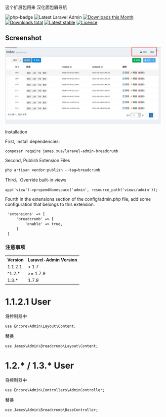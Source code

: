 这个扩展包用来 汉化面包屑导航

![php-badge](https://img.shields.io/badge/php-%3E%3D%207.0.0-8892BF.svg)
![Latest Laravel Admin](https://img.shields.io/badge/laravelAdmin-%3E%3D%201.6-8892BF.svg)
[![Downloads this Month](https://img.shields.io/packagist/dm/james.xue/laravel-admin-breadcrumb.svg)](https://packagist.org/packages/james.xue/laravel-admin-breadcrumb)
[![Downloads total](https://img.shields.io/packagist/dt/james.xue/laravel-admin-breadcrumb.svg)](https://packagist.org/packages/james.xue/laravel-admin-breadcrumb)
[![Latest stable](https://poser.pugx.org/james.xue/laravel-admin-breadcrumb/v/stable)](https://packagist.org/packages/james.xue/laravel-admin-breadcrumb)
[![Licence](https://img.shields.io/packagist/l/james.xue/laravel-admin-breadcrumb.svg?style=flat-square)](https://packagist.org/packages/james.xue/laravel-admin-breadcrumb)

## Screenshot

![screenshot](https://github.com/xiaoxuan6/laravel-admin-breadcrumb/blob/master/20190225154750.png)

Installation

First, install dependencies:

    composer require james.xue/laravel-admin-breadcrumb
    
Second, Publish Extension Files

    php artisan vendor:publish --tag=breadcrumb

Third，Override built-in views

    app('view')->prependNamespace('admin', resource_path('views/admin'));
    
Fourth
 In the extensions section of the config/admin.php file, add some configuration that belongs to this extension.
 
     'extensions' => [
         'breadcrumb' => [
             'enable' => true,
         ]
     ]

### 注意事项
<div>
    <table border="0">
	  <tr>
	    <th>Version</th>
	    <th>Laravel-Admin Version</th>
	  </tr>
	  <tr>
	    <td>1.1.2.1</td>
	    <td>< 1.7</td>
	  </tr>
	  <tr>
        <td>^1.2.*</td>
        <td>>= 1.7.9</td>
      </tr>
	  <tr>
        <td>1.3.*</td>
        <td>1.7.9</td>
      </tr>
	</table>
</div> 

# 1.1.2.1 User
       
将控制器中
       
    use Encore\Admin\Layout\Content;
       
替换

    use James\Admin\Breadcrumb\Layout\Content;
    
# 1.2.* / 1.3.* User

将控制器中
       
    use Encore\Admin\Controllers\AdminController;
       
替换

    use James\Admin\Breadcrumb\BaseController;

